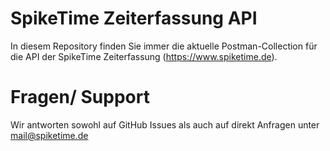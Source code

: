 # SpikeTime Zeiterfassung API

In diesem Repository finden Sie immer die aktuelle Postman-Collection für die API der SpikeTime Zeiterfassung (https://www.spiketime.de).

# Fragen/ Support

Wir antworten sowohl auf GitHub Issues als auch auf direkt Anfragen unter mail@spiketime.de